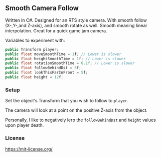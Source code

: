 ## Smooth Camera Follow

Written in C#. Designed for an RTS style camera. With smooth follow (X-,Y-,and Z-axis), and smooth rotate as well. Smooth meaning linear interpolation. Great for a quick game jam camera.


Variables to experiment with:

```C#
public Transform player;
public float moveSmoothTime = 1f; // Lower is slower
public float heightSmoothTime = 1f; // Lower is slower
public float rotationSmoothTime = 0.1f; // Lower is slower
public float followBehindDst = 5f;
public float lookThisFarInFront = 5f;
public float height = 12f;
```

### Setup

Set the object's Transform that you wish to follow to `player`.

The camera will look at a point on the positive Z-axis from the object.

Personally, I like to negatively lerp the `followBehindDst` and `height` values upon player death.

### License

https://mit-license.org/
